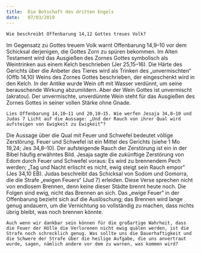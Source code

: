 ```yaml
---
title:  Die Botschaft des dritten Engels
date:   07/03/2019
---
```


`Wie beschreibt Offenbarung 14,12 Gottes treues Volk?`

Im Gegensatz zu Gottes treuem Volk warnt Offenbarung 14,9–10 vor dem Schicksal derjenigen, die Gottes Zorn zu spüren bekommen. Im Alten Testament wird das Ausgießen des Zornes Gottes symbolisch als Weintrinken aus einem Kelch beschrieben (Jer 25,15–16). Die Härte des Gerichts über die Anbeter des Tieres wird als Trinken des „unvermischten“ (Offb 14,10) Weins des Zornes Gottes beschrieben, der eingeschenkt wird in den Kelch. In der Antike wurde Wein oft mit Wasser verdünnt, um seine berauschende Wirkung abzumildern. Aber der Wein Gottes ist unvermischt (akratou). Der unvermischte, unverdünnte Wein steht für das Ausgießen des Zornes Gottes in seiner vollen Stärke ohne Gnade.

`Lies Offenbarung 14,10–11 und 20,10–15. Wie werfen Jesaja 34,8–10 und Judas 7 Licht auf die Aussage: „Und der Rauch von ihrer Qual wird aufsteigen von Ewigkeit zu Ewigkeit“?`

Die Aussage über die Qual mit Feuer und Schwefel bedeutet völlige Zerstörung. Feuer und Schwefel ist ein Mittel des Gerichts (siehe 1 Mo 19,24; Jes 34,8–10). Der aufsteigende Rauch der Zerstörung ist ein in der Bibel häufig erwähntes Bild. Jesaja sagte die zukünftige Zerstörung von Edom durch Feuer und Schwefel voraus: Es wird zu brennendem Pech werden; „Tag und Nacht erlischt es nicht, ewig steigt sein Rauch empor“ (Jes 34,10 EB). Judas beschreibt das Schicksal von Sodom und Gomorra, die die Strafe „ewigen Feuers“ (Jud 7) erleiden. Diese Verse sprechen nicht von endlosem Brennen, denn keine dieser Städte brennt heute noch. Die Folgen sind ewig, nicht das Brennen an sich. Das „ewige Feuer“ in der Offenbarung bezieht sich auf die Auslöschung; das Brennen wird lange genug andauern, um die Vernichtung so vollständig zu machen, dass nichts übrig bleibt, was noch brennen könnte.

`Auch wenn wir dankbar sein können für die großartige Wahrheit, dass die Feuer der Hölle die Verlorenen nicht ewig quälen werden, ist die Strafe noch schrecklich genug. Was sollte uns die Dauerhaftigkeit und die Schwere der Strafe über die heilige Aufgabe, die uns anvertraut wurde, sagen, nämlich andere vor dem zu warnen, was kommen wird?`
